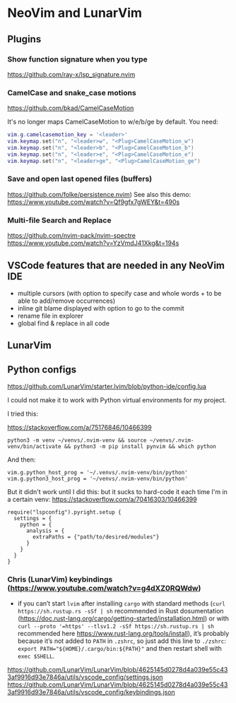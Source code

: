 # NeoVim and LunarVim

## Plugins

### Show function signature when you type
https://github.com/ray-x/lsp_signature.nvim


### CamelCase and snake_case motions
https://github.com/bkad/CamelCaseMotion

It's no longer maps CamelCaseMotion to <leader>w/e/b/ge by default. 
You need:

```lua
vim.g.camelcasemotion_key = '<leader>'
vim.keymap.set("n", "<leader>w", "<Plug>CamelCaseMotion_w")
vim.keymap.set("n", "<leader>b", "<Plug>CamelCaseMotion_b")
vim.keymap.set("n", "<leader>e", "<Plug>CamelCaseMotion_e")
vim.keymap.set("n", "<leader>ge", "<Plug>CamelCaseMotion_ge")
```

### Save and open last opened files (buffers)
https://github.com/folke/persistence.nvim)
See also this demo: https://www.youtube.com/watch?v=Qf9gfx7gWEY&t=490s

### Multi-file Search and Replace
https://github.com/nvim-pack/nvim-spectre
https://www.youtube.com/watch?v=YzVmdJ41Xkg&t=194s

## VSCode features that are needed in any NeoVim IDE
- multiple cursors (with option to specify case and whole words + to be able to add/remove occurrences)
- inline git blame displayed with option to go to the commit
- rename file in explorer
- global find & replace in all code

## LunarVim

## Python configs

https://github.com/LunarVim/starter.lvim/blob/python-ide/config.lua

I could not make it to work with Python virtual environments for my project. 

I tried this:

https://stackoverflow.com/a/75176846/10466399

```
python3 -m venv ~/venvs/.nvim-venv && source ~/venvs/.nvim-venv/bin/activate && python3 -m pip install pynvim && which python
```

And then:
```
vim.g.python_host_prog = '~/.venvs/.nvim-venv/bin/python'
vim.g.python3_host_prog = '~/venvs/.nvim-venv/bin/python'
```

But it didn't work until I did this:
but it sucks to hard-code it each time I'm in a certain venv:
https://stackoverflow.com/a/70416303/10466399

```
require("lspconfig").pyright.setup {
  settings = {
    python = {
      analysis = {
        extraPaths = {"path/to/desired/modules"}
      }
    }
  }
}
```

### Chris (LunarVim) keybindings (https://www.youtube.com/watch?v=g4dXZ0RQWdw)

- if you can’t start `lvim` after installing `cargo` with standard methods (`curl https://sh.rustup.rs -sSf | sh` recommended in Rust dosumentation (https://doc.rust-lang.org/cargo/getting-started/installation.html) or with `curl --proto '=https' --tlsv1.2 -sSf https://sh.rustup.rs | sh` recommended here https://www.rust-lang.org/tools/install), it’s probably because it’s not added to `PATH` in `.zshrc`, so just add this line to `./zshrc`: `export PATH="${HOME}/.cargo/bin:${PATH}"` and then restart shell with `exec $SHELL`.

https://github.com/LunarVim/LunarVim/blob/4625145d0278d4a039e55c433af9916d93e7846a/utils/vscode_config/settings.json
https://github.com/LunarVim/LunarVim/blob/4625145d0278d4a039e55c433af9916d93e7846a/utils/vscode_config/keybindings.json
